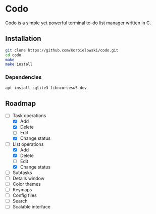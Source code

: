# Codo
Codo is a simple yet powerful terminal to-do list manager written in C.

## Installation

```bash
git clone https://github.com/Korbielowski/codo.git
cd codo
make
make install
```

### Dependencies
```bash
apt install sqlite3 libncursesw5-dev
```

## Roadmap

- [ ] Task operations
    - [X] Add
    - [X] Delete
    - [ ] Edit
    - [X] Change status
- [ ] List operations
    - [X] Add
    - [X] Delete
    - [ ] Edit
    - [X] Change status
- [ ] Subtasks
- [ ] Details window
- [ ] Color themes
- [ ] Keymaps
- [ ] Config files
- [ ] Search
- [ ] Scalable interface
